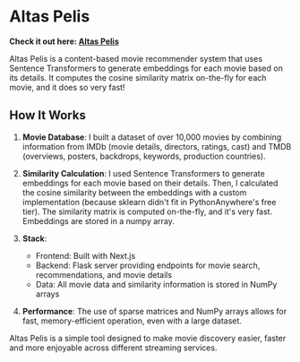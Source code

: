 # Altas Pelis 

**Check it out here: [Altas Pelis](https://altaspelis.com/)**

Altas Pelis is a content-based movie recommender system that uses Sentence Transformers to generate embeddings for each movie based on its details.
It computes the cosine similarity matrix on-the-fly for each movie, and it does so very fast!


## How It Works

1. **Movie Database**: I built a dataset of over 10,000 movies by combining information from IMDb (movie details, directors, ratings, cast) and TMDB (overviews, posters, backdrops, keywords, production countries).

2. **Similarity Calculation**: I used Sentence Transformers to generate embeddings for each movie based on their details. Then, I calculated the cosine similarity between the embeddings with a custom implementation (because sklearn didn't fit in PythonAnywhere's free tier). The similarity matrix is computed on-the-fly, and it's very fast. Embeddings are stored in a numpy array.

3. **Stack**:
   - Frontend: Built with Next.js
   - Backend: Flask server providing endpoints for movie search, recommendations, and movie details
   - Data: All movie data and similarity information is stored in NumPy arrays

4. **Performance**: The use of sparse matrices and NumPy arrays allows for fast, memory-efficient operation, even with a large dataset.

Altas Pelis is a simple tool designed to make movie discovery easier, faster and more enjoyable across different streaming services.
